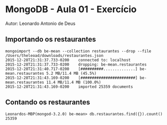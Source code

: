 # MongoDB - Aula 01 - Exercício
Autor: Leonardo Antonio de Deus

## Importando os restaurantes

```
mongoimport --db be-mean --collection restaurantes --drop --file /Users/theleoad/downloads/restaurantes.json
2015-12-28T21:31:37.733-0200	connected to: localhost
2015-12-28T21:31:37.733-0200	dropping: be-mean.restaurantes
2015-12-28T21:31:40.717-0200	[##########..............] be-mean.restaurantes	5.2 MB/11.4 MB (45.5%)
2015-12-28T21:31:43.169-0200	[########################] be-mean.restaurantes	11.4 MB/11.4 MB (100.0%)
2015-12-28T21:31:43.169-0200	imported 25359 documents
```

## Contando os restaurantes

```
Leonardos-MBP(mongod-3.2.0) be-mean> db.restaurantes.find({}).count()
25359
```
